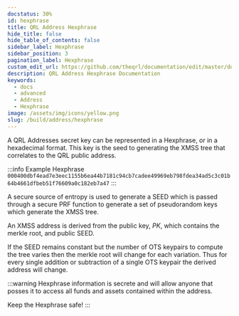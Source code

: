 ```yaml
---
docstatus: 30%
id: hexphrase
title: QRL Address Hexphrase
hide_title: false
hide_table_of_contents: false
sidebar_label: Hexphrase
sidebar_position: 3
pagination_label: Hexphrase
custom_edit_url: https://github.com/theqrl/documentation/edit/master/docs/basics/what-is-qrl.md
description: QRL Address Hexphrase Documentation
keywords:
  - docs
  - advanced
  - Address 
  - Hexphrase
image: /assets/img/icons/yellow.png
slug: /build/address/hexphrase
---
```


A QRL Addresses secret key can be represented in a Hexphrase, or in a hexadecimal format. This key is the seed to generating the XMSS tree that correlates to the QRL public address.

:::info Example Hexphrase
`000400dbf4ead7e3eec1155b6ea44b7181c94cb7cadee49969eb798fdea34ad5c3c01b64b4661dfbeb51f76609a0c182eb7a47`
:::

A secure source of entropy is used to generate a SEED which is passed through a secure PRF function to generate a set of pseudorandom keys which generate the XMSS tree.

An XMSS address is derived from the public key, $PK$, which
contains the merkle root, and public SEED. 

If the SEED remains constant but the number of OTS keypairs
to compute the tree varies then the merkle root will change for each variation. Thus for every single addition
or subtraction of a single OTS keypair the derived address will change.

:::warning
Hexphrase information is secrete and will allow anyone that posses it to access all funds and assets contained within the address.

Keep the Hexphrase safe!
:::